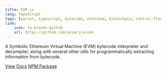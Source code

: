 ```yaml
---
title: EVM.js
lang: TypeScript
tags: [parser, typescript, bytecode, ethereum, blockchain, control-flow-graph, solidity, web3, evm]
link:
    icon: fa-brands:github
    url: https://github.com/acuarica/evm
---
```


A Symbolic Ethereum Virtual Machine (EVM) bytecode interpreter and decompiler, along with several other utils for programmatically extracting information from bytecode.

<a class="btn btn-outline btn-info" href="https://acuarica.github.io/evm" target="_blank">View</a>
<a class="btn btn-outline btn-info" href="https://acuarica.github.io/evm/tsdoc" target="_blank">Docs</a>
<a class="btn btn-outline btn-info" href="https://www.npmjs.com/package/@acuarica/evm" target="_blank">NPM Package</a>
